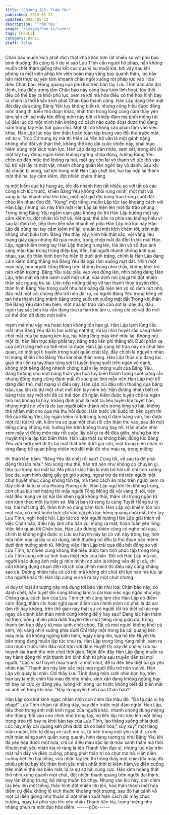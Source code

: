 ```yaml
---
title: "Chương 323: Trảm Yêu"
published: 2025-05-22
updated: 2025-05-22
description: 'Trảm Yêu'
image: '/images/han-li/cover/'
tags: [HanLi]
category: HanLi
draft: false
---
```


Chân bảo muốn kích phát đích thật khó khăn hơn rất nhiều so với
phù bảo bình thường, đó cũng là lí do vì sao Lưu Tĩnh cần người
hộ pháp, hắn không muốn chết thảm giống như kết cục của vị sư
muội kia, bởi vậy sau khi phóng ra một kiện pháp khí viên hoàn
màu vàng bay quanh thân, lúc này hắn mới thực sự yên tâm
khoanh chân ngồi xuống rót pháp lực vào Hỏa điểu Chân bảo.
Hồng quang của phù lục trên bàn tay Lưu Tĩnh dần dần đại thịnh,
hỏa điểu trong tấm Chân bảo này càng bay lượn linh hoạt, tùy
thời đều có thể bay ra khỏi phù lục, xem ra khi mà hỏa điểu có thể
hóa hình bay ra chính là thời khắc kích phát Chân bảo thành
công.
Hàn Lập đang trên mặt đất dây dưa cùng Băng Yêu tuy không
biết rõ, nhưng cũng hiểu được đồng môn đang thi triển thủ đoạn
khác, nhất thời trong lòng cũng cảm thấy yên tâm,hắn chỉ sợ mấy
tên đồng môn này bởi vì khiếp đảm mà phủi mông rút lui,đến lúc
đó một mình hắn không có cách nào cướp đoạt được thứ đang
nằm trong tay Hắc Sát giáo chủ.
Một khi đã không cần phân tâm vào việc khác, Hàn Lập lúc này
tâm thần hoàn toàn tập trung vào đối thủ trước mắt, với tu vi Trúc
Cơ trung kỳ mà thi triển La Yên bộ vẫn là một gánh nặng không
nhỏ đối với thân thể, không thể kéo dài cuộc chiến này, phải mạo
hiểm dùng một kích toàn lực.
Hàn Lập đang cân nhắc, xem xét, trong khi đó một tay huy động
ngân kiếm không ngừng chớp động, hướng Băng Yêu chèn ép
đến mức thở không ra hơi, một tay còn lại vô thanh vô tức thò vào
túi trữ vật lấy ra một vật, nhanh chóng quấn lên ngón tay vô danh.
Sau khi đã chuẩn bị xong, sát khí trong mắt Hàn Lập chợt lóe, hai
tay hợp lại thành một thế hai tay cầm kiếm, đột nhiên chém thẳng

ra một kiếm cực kỳ hung ác, tốc độ nhanh hơn rất nhiều so với tất
cả các công kích lúc trước, khiến Băng Yêu không khỏi rùng
mình, một mặt vội vàng lùi lại nhanh như tên bắn, một mặt giở đôi
băng trảo trong suốt đặt chéo lên nhau đón đỡ.
"Keng" một tiếng, muốn Lập tức tạo khoảng cách với Hàn Lập,
nhưng lúc này trên mặt Hàn Lập lại hiện lên một tia trào phúng.
Trong lòng Băng Yêu ngầm cảm giác không ổn thì Hàn Lập buông
một tay cầm kiếm ra, đột nhiên lôi trở về.
Kết quả, thế bắn ra phía sau không hiểu vì sao lại đình trệ, tiếp
theo liền bắn nhanh về phía Hàn Lập mà lúc này Hàn Lập đã
dùng hai tay cầm kiếm trở lại, chuẩn bị một kích chém tới, trên
mặt không chút biểu tình.
Băng Yêu thấy vậy, kinh hãi thất sắc, vội vàng liều mạng giãy giụa
nhưng đã quá muộn, trong chớp mắt đã đến trước mặt Hàn Lập,
ngân kiếm trong tay Hàn Lập thoáng rung lên, lóe lên vô số đạo
ánh sáng màu bạc trùng trùng điệp bay đến, hai người nhanh
chóng lướt qua nhau, sau đó thân hình bọn họ hiển lộ dưới ánh
trăng, chính là Hàn Lập đang cầm kiếm đứng thẳng mà Băng Yêu
đã ngã rầm xuống mặt đất.
Nhìn một màn này, bọn người Tống Mông trên không trung nhìn
thấy, không khỏi trở nên khẩn trương.
Băng Yêu xiêu xiêu vẹo vẹo đứng lên, nhìn bóng dáng Hàn Lập,
trên mặt đã nhe nanh cười một chút, vừa định nói cái gì thì đột
nhiên thần sắc ngưng trụ lại.
Liên tiếp những tiếng vỡ tan thanh thúy truyền đến, thân hình
Băng Yêu trong suốt như hàn băng đã hiện lên vô số rãnh nứt
nhỏ, đảo mắt một cái chúng đều trở nên dài ra, cả người Băng
Yêu trong tiếng vỡ tan hóa thành từng mảnh băng trong suốt rớt
xuống mặt đất
Trong khi thân thể Băng Yêu dần tiêu biến, một nửa lợi trảo vẫn
còn sót lại đầy đủ, đầu ngón tay sắc bén kia vẫn đang tỏa ra hàn
khí âm u, cũng chỉ có vật đó mới có thể đón đỡ được một kiếm

mạnh mẽ như vậy mà hoàn toàn không tổn hao gì.
Hàn Lập lạnh lùng liếc mắt nhìn Băng Yêu đã bị tan xương nát
thịt, rồi lại nhìn huyết sắc càng thêm chói mắt của ba quang kén
kia, hai hàng lông mày khẽ nhíu lại.
Không nói một lời, hắn liền trực tiếp phất tay, băng trảo liền phi
thẳng tới.
Dưới phản xạ của ánh trăng mới có thể nhìn ra được Hàn Lập
cùng lợi trảo này có chút liên quan, có một sợi ti tuyến trong suốt
quấn chặt lấy, đấy chính là nguyên nhân trí mạng khiến cho Băng
Yêu kia phải thân vong.
Hàn Lập thừa dịp đang lúc giao thủ liền ra tay thao túng sợi ti
tuyến trong suốt trên ngón vô danh, không một tiếng động nhanh
chóng quấn lấy móng vuốt của Băng Yêu, đáng thương cho một
băng thân yêu hóa tuy biến thành trong suốt cứng rắn nhưng
đồng dạng cũng đánh mất đi xúc giác linh mẫn nên Hàn Lập mới
dễ dàng đắc thủ, mất mạng vì điều này.
Hàn Lập cúi đầu nhìn thoáng qua băng trảo, sau khi do dự một
chút mới tiện tay ném bỏ.
Hắn đương nhiên biết rõ băng trảo này một khi đã có thể đón đỡ
ngân kiếm được luyện chế từ ngân tinh mà không bị hủy, khẳng
định phải là một tài liệu luyện khí tuyệt hảo, nhưng nghĩ nó vốn là
do tay người biến thành nên trong lòng sợ hãi, không thể nhắm
mắt cho qua mà thu hồi được.
Hắn bước vài bước tới bên cạnh thi thể của Băng Yêu, lấy ngân
kiếm ra bới lung tung ở đám băng vụn, tìm được một cái túi trữ
vật, kiểm tra sơ qua một chút rồi cẩn thận thu vào, sau đó một
tiếng cũng không nói, hướng lên trên không trung bay tới. Hắn
muốn nhìn xem mấy vị đồng môn này rốt cuộc lấy cái gì ra để đùa
giỡn, nhưng ba tên Huyết thị kia lập tức biến thân.
Hàn Lập thật sự không biết, đúng lúc Băng Yêu vừa mới chết đi
thì tại mật thất bên dưới giả sơn, một trung niên nhân rõ ràng
đang bế quan bỗng nhiên mở đôi mắt đỏ như máu ra, trong miệng

thì thào lẩm bẩm:
"Băng Yêu đã chết rồi sao? Cũng tốt, về sau ta đỡ phải động thủ
lần nữa."
Nói xong như thế, hắn trở nên như không có chuyện gì, tiếp tục
khép hai mắt lại.
Mà phía trước hắn là một bộ hài cốt chỉ còn xương bọc da, xem
hình dáng gầy gò giơ xương, ngoại trừ da thì trên người một chút
huyết nhục cũng không tồn tại, mà theo cách ăn mặc trên người
xem ra đây chính là tu sĩ của Hoàng Phong cốc.
Hàn Lập ngự khí lên không trung, còn chưa kịp mở miệng thì mấy
người Tống Mông đã vội vàng đi tới, trên mặt đều mang vẻ sợ hãi
lẫn khen ngợi không thôi, thậm chí trong ngôn từ còn kèm theo
một tia kính sợ. Mà vị bạn lữ song tu cùng Tuyết Hồng sư tỷ kia,
hai mắt ứng đỏ, thần tình vô cùng cảm kích.
Hàn Lập vội khiêm tốn nói một câu, có chút buồn bực chỉ vào cái
phù lục hồng quang chói mắt trên tay Lưu Tĩnh, nghi hoặc hỏi.
Lập tức có một người hướng Hàn Lập giải thích về việc Chân
bảo, điều này làm cho hắn vui mừng ra mặt, hoàn toàn yên lòng.
Việc liên quan tới Chân bảo, Hàn Lập đương nhiên cũng có nghe
nói qua, chính là không nghĩ được vị Lưu sư huynh này lại có vật
này trong tay, hơn nữa hôm nay lại lấy ra sử dụng, bình thường
nó đều là thủ đoạn bảo mệnh dưới tình huống sinh tử.
Những việc Hàn Lập trải qua đều bất đồng so với Lưu Tĩnh, tự
nhiên cũng không thể hiểu được tâm tình phức tạp trong lòng Lưu
Tĩnh cùng với sự tính toán thiệt hơn của hắn.
Đối với Hàn Lập mà nói, người khác dùng ánh mắt gì nhìn mình,
cơ bản là không vấn đề gì cả, chỉ cần không đụng chạm đến lợi
ích của chính mình thì điều này cũng chẳng sao cả.
Đương nhiên nếu có cơ hội mà không phí chút khí lực nào mà lưu
lại cho người khác thì Hàn lập cũng vui vẻ ra tay một chút nhưng

vì duy trì loại ấn tượng này mà dùng tới bảo vật như loại Chân
bảo này, có đánh chết, hắn tuyệt đối cũng không làm ra cái loại
việc ngu ngốc như vậy.
Chẳng qua, cách làm của Lưu Tĩnh chính cũng làm cho Hàn Lập
có điểm cảm động, thậm chí hoài nghi quan điểm của chính mình
có phải là đã sai lầm rồi hay không, trên thế gian này thật sự có
người tốt trừ diệt cái ác mà ngay cả chính bản thân mình cũng
không để ý hay sao?
Đang lúc hắn thầm hổ thẹn, bỗng nhiên phía dưới truyền đến một
tiếng rống giận dữ, trong thanh âm tràn đầy ý tứ máu tanh chết
chóc.
Tất cả mọi người không khỏi cả kinh, vội vàng nhìn xuống phía
dưới
Chỉ thấy một trong ba cái quang kén màu máu đã không ngừng
biến hình, ngày càng lớn, tựa hồ tên Huyết thị bên trong đang
muốn lập tức chui ra.
Hàn Lập trong lòng rùng mình, xem ra còn muốn trước tiên đấu
một trận với đám Huyết thị này để cho vị Lưu su huynh kia tranh
thủ một chút thời gian.
Nghĩ đến đây Hàn Lập đang muốn ra tay hành động thì một thanh
âm bình tĩnh từ phía sau truyền đến tai mọi người.
"Các vị sư huynh mau tránh ra một chút, để ta đến tiêu diệt ba gã
yêu nhân này."
Thanh âm này làm sắc mặt mọi người đều trở nên vui vẻ, Hàn
Lập vội quay lại nhìn.
Chỉ thấy Lưu Tĩnh đang mỉm cười nhìn bọn họ, trên bàn tay là
một chim lửa màu đỏ nhỏ nhắn, xinh xắn đang không ngừng bay
tới bay lui cực kỳ đáng yêu, luồng khí nóng lúc trước không biết
đã biến mất vô ảnh vô tung khi nào.
"Đây là nguyên hình của Chân bảo?"

Hàn Lập có chút kinh ngạc nhắm nhìn con chim lửa màu đỏ.
"Đa tạ các vị hộ pháp!"
Lưu Tĩnh chậm rãi đứng dậy, bay đến trước mặt đám người Hàn
Lập, tiếp theo trong ánh mắt kinh ngạc của người khác, nhanh
chóng dùng miệng nhẹ thàng thổi vào con chim nhỏ trong tay, nó
liền lập tức kêu lên một tiếng trong trẻo rồi bay ra khỏi bàn tay của
Lưu Tĩnh, lao thẳng xuống phía dưới.
Lúc này,mấy cái quang kén phía dưới đã có biến hóa," xùy xùy"
một tiếng trầm muộn, liền tự động xé rách mở ra, từ bên trong
một yêu vật đi ra với một màn sáng xanh quấn xung quanh, hình
dạng tương tự như Băng Yêu khi đã yêu hóa được một nửa, chỉ
có điều màu sắc lại là màu xanh thẫm mà thôi.
Khuôn mặt yêu nhân kia rõ ràng là tên Thanh Văn đạo sĩ, nhưng
lúc này trên mặt hắn đầy vẻ điên cuồng, phảng phất thần trí có
chút mơ hồ.
Hắn điên cuồng hét lên hai tiếng, vừa nhấc tay lên thì trông thấy
một chim lửa màu đỏ phiêu phiêu bay tới, thân hình yêu nhân
nhất thời bị kiềm hãm,vẻ điên cuồng trên mặt vì thế mà biến mất,
lộ ra sự sợ hãi cùng cực.
Hắn kinh hoảng thất thố nhìn xung quanh một chút, đột nhiên
thanh quang trên người đại thịnh, bay lên không trung, bộ dáng
muốn bỏ chạy.
Nhưng vào lúc này, con chim lửa kêu lên một tiếng, thân hình đột
nhiên lớn lên, hóa thân thành một hỏa diễm cự điểu khổng lồ kích
thước khoảng một trượng, sau đó hai cánh vỗ một cái liền giống
như thuấn di đột nhiên xuất hiện cách đó mấy chục trượng, ngay
tại phía sau tên yêu nhân Thanh Văn kia, trong miệng nhẹ nhàng
phun ra một đạo hỏa diễm.
------oOo------
